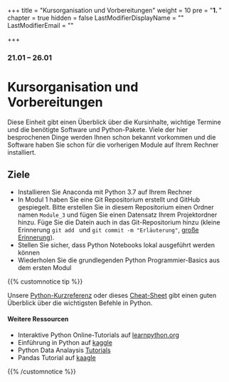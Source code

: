 +++
title = "Kursorganisation und Vorbereitungen"
weight = 10
pre = "<b>1. </b>"
chapter = true
hidden = false
LastModifierDisplayName = ""
LastModifierEmail = ""

+++

### 21.01 – 26.01

# Kursorganisation und Vorbereitungen

Diese Einheit gibt einen Überblick über die Kursinhalte, wichtige Termine und die benötigte Software und Python-Pakete. Viele der hier besprochenen Dinge werden Ihnen schon bekannt vorkommen und die Software haben Sie schon für die vorherigen Module auf Ihrem Rechner installiert.

## Ziele

- Installieren Sie Anaconda mit Python 3.7 auf Ihrem Rechner
- In Modul 1 haben Sie eine Git Repositorium erstellt und GitHub gespiegelt. Bitte erstellen Sie in diesem Repositorium einen Ordner namen `Module_3` und fügen Sie einen Datensatz Ihrem Projektordner hinzu. Füge Sie die Datein auch in das Git-Repositorium hinzu (kleine Erinnerung `git add ` und `git commit -m "Erläuterung"`, [große Erinnerung](https://librarycarpentry.org/lc-git/)).
- Stellen Sie sicher, dass Python Notebooks lokal ausgeführt werden können
- Wiederholen Sie die grundlegenden Python Programmier-Basics aus dem ersten Modul

{{% customnotice tip %}}

Unsere [Python-Kurzreferenz](https://github.com/foerstner-lab/Bits_and_pieces_for_the_carpentries_workshops/blob/master/short_references/Kurzreferenz_python.pdf) oder dieses [Cheat-Sheet](https://s3.amazonaws.com/assets.datacamp.com/blog_assets/PythonForDataScience.pdf) gibt einen guten Überblick über die wichtigsten Befehle in Python. 

#### Weitere Ressourcen

- Interaktive Python Online-Tutorials auf [learnpython.org](https://www.learnpython.org/en/)
- Einführung in Python auf [kaggle](https://www.kaggle.com/learn/python)
- Python Data Analaysis [Tutorials](https://www.featureranking.com/tutorials/python-tutorials/)
- Pandas Tutorial auf [kaagle](https://www.kaggle.com/learn/pandas)

{{% /customnotice %}}

